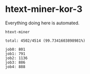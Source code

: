 # htext-miner-kor-3

Everything doing here is automated.

```
htext-miner

total: 4502/4514 (99.7341603898981%)

job0: 801
job1: 791
job2: 1136
job3: 886
job4: 888
```
